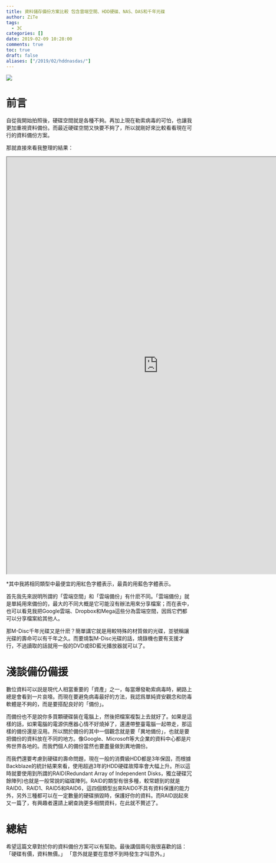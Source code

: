 ```yaml
---
title: 資料儲存備份方案比較 包含雲端空間、HDD硬碟、NAS、DAS和千年光碟
author: ZiTe
tags:
  - 3C
categories: []
date: 2019-02-09 10:28:00
comments: true
toc: true
draft: false
aliases: ["/2019/02/hddnasdas/"]
---
```

![](https://1.bp.blogspot.com/-cV0dFgZPWAg/XppmO8WAZFI/AAAAAAAACG8/8M8Q9oJp_jcgiTlR0X7qLgL1KnQ0pc-XwCPcBGAsYHg/s640/DSC_0045.jpg)


# 前言
自從我開始拍照後，硬碟空間就是各種不夠。再加上現在勒索病毒的可怕，也讓我更加重視資料備份。而最近硬碟空間又快要不夠了，所以就剛好來比較看看現在可行的資料備份方案。

<!--more-->

那就直接來看我整理的結果：

<iframe height="1130" src="https://docs.google.com/spreadsheets/d/e/2PACX-1vRkQ-NXeQqlOE_XGwrTKusVfDjMgc0xYsIbN_DIDsBc_aH14kHWDTMvyStrQqEp-Md1jaOGG32JEhrm/pubhtml?widget=true&amp;headers=false" width="820"></iframe><br />


\*其中我將相同類型中最便宜的用紅色字體表示，最貴的用藍色字體表示。

首先我先來説明所謂的「雲端空間」和「雲端備份」有什麽不同。「雲端備份」就是單純用來備份的，最大的不同大概是它可能沒有辦法用來分享檔案；而在表中，也可以看見我把Google雲端、Dropbox和Mega這些分為雲端空間，因爲它們都可以分享檔案給其他人。

那M-Disc千年光碟又是什麽？簡單講它就是用較特殊的材質做的光碟，並號稱讓光碟的壽命可以有千年之久。而要燒製M-Disc光碟的話，燒錄機也要有支援才行，不過讀取的話就用一般的DVD或BD藍光播放器就可以了。


# 淺談備份備援

數位資料可以説是現代人相當重要的「資產」之一，每當爆發勒索病毒時，網路上總是會看到一片哀嚎。而現在要避免病毒最好的方法，我認爲單純資安觀念和防毒軟體是不夠的，而是要搭配良好的「備份」。

而備份也不是說你多買顆硬碟裝在電腦上，然後把檔案複製上去就好了。如果是這樣的話，如果電腦的電源供應器心情不好燒掉了，還連帶整臺電腦一起帶走，那這樣的備份還是沒用。所以關於備份的其中一個觀念就是要「異地備份」，也就是要把備份的資料放在不同的地方。像Google、Microsoft等大企業的資料中心都是片佈世界各地的。而我們個人的備份當然也要盡量做到異地備份。

而我們還要考慮到硬碟的壽命問題，現在一般的消費級HDD都是3年保固，而根據Backblaze的統計結果來看，使用超過3年的HDD硬碟故障率會大幅上升。所以這時就要使用到所謂的RAID(Redundant Array of Independent Disks，獨立硬碟冗餘陣列)也就是一般常說的磁碟陣列。RAID的類型有很多種，較常聼到的就是RAID0、RAID1、RAID5和RAID6，這四個類型出來RAID0不具有資料保護的能力外，另外三種都可以在一定數量的硬碟損毀時，保護好你的資料。而RAID説起來又一篇了，有興趣者還請上網查詢更多相關資料，在此就不贅述了。


# 總結

希望這篇文章對於你的資料備份方案可以有幫助。最後講個兩句我很喜歡的話：
「硬碟有價，資料無價。」
「意外就是要在意想不到時發生才叫意外。」
